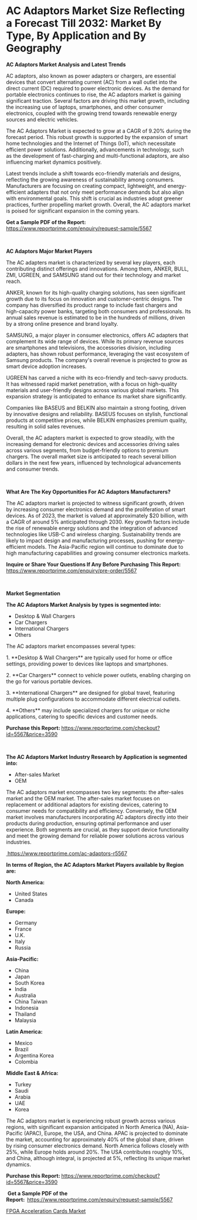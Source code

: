 <p><h1>AC Adaptors Market Size Reflecting a Forecast Till 2032: Market By Type, By Application and By Geography</h1></p><p><strong>AC Adaptors Market Analysis and Latest Trends</strong></p>
<p><p>AC adaptors, also known as power adapters or chargers, are essential devices that convert alternating current (AC) from a wall outlet into the direct current (DC) required to power electronic devices. As the demand for portable electronics continues to rise, the AC adaptors market is gaining significant traction. Several factors are driving this market growth, including the increasing use of laptops, smartphones, and other consumer electronics, coupled with the growing trend towards renewable energy sources and electric vehicles.</p><p>The AC Adaptors Market is expected to grow at a CAGR of 9.20% during the forecast period. This robust growth is supported by the expansion of smart home technologies and the Internet of Things (IoT), which necessitate efficient power solutions. Additionally, advancements in technology, such as the development of fast-charging and multi-functional adaptors, are also influencing market dynamics positively.</p><p>Latest trends include a shift towards eco-friendly materials and designs, reflecting the growing awareness of sustainability among consumers. Manufacturers are focusing on creating compact, lightweight, and energy-efficient adapters that not only meet performance demands but also align with environmental goals. This shift is crucial as industries adopt greener practices, further propelling market growth. Overall, the AC adaptors market is poised for significant expansion in the coming years.</p></p>
<p><strong>Get a Sample PDF of the Report:&nbsp;</strong> <a href="https://www.reportprime.com/enquiry/request-sample/5567?utm_campaign=3133&utm_medium=2&utm_source=Github&utm_content=ia&utm_term=19032025&utm_id=ac-adaptors">https://www.reportprime.com/enquiry/request-sample/5567</a></p>
<p>&nbsp;</p>
<p><strong>AC Adaptors Major Market Players</strong></p>
<p><p>The AC adapters market is characterized by several key players, each contributing distinct offerings and innovations. Among them, ANKER, BULL, ZMI, UGREEN, and SAMSUNG stand out for their technology and market reach.</p><p>ANKER, known for its high-quality charging solutions, has seen significant growth due to its focus on innovation and customer-centric designs. The company has diversified its product range to include fast chargers and high-capacity power banks, targeting both consumers and professionals. Its annual sales revenue is estimated to be in the hundreds of millions, driven by a strong online presence and brand loyalty.</p><p>SAMSUNG, a major player in consumer electronics, offers AC adapters that complement its wide range of devices. While its primary revenue sources are smartphones and televisions, the accessories division, including adapters, has shown robust performance, leveraging the vast ecosystem of Samsung products. The company's overall revenue is projected to grow as smart device adoption increases.</p><p>UGREEN has carved a niche with its eco-friendly and tech-savvy products. It has witnessed rapid market penetration, with a focus on high-quality materials and user-friendly designs across various global markets. This expansion strategy is anticipated to enhance its market share significantly.</p><p>Companies like BASEUS and BELKIN also maintain a strong footing, driven by innovative designs and reliability. BASEUS focuses on stylish, functional products at competitive prices, while BELKIN emphasizes premium quality, resulting in solid sales revenues.</p><p>Overall, the AC adapters market is expected to grow steadily, with the increasing demand for electronic devices and accessories driving sales across various segments, from budget-friendly options to premium chargers. The overall market size is anticipated to reach several billion dollars in the next few years, influenced by technological advancements and consumer trends.</p></p>
<p>&nbsp;</p>
<p><strong>What Are The Key Opportunities For AC Adaptors Manufacturers?</strong></p>
<p><p>The AC adaptors market is projected to witness significant growth, driven by increasing consumer electronics demand and the proliferation of smart devices. As of 2023, the market is valued at approximately $20 billion, with a CAGR of around 5% anticipated through 2030. Key growth factors include the rise of renewable energy solutions and the integration of advanced technologies like USB-C and wireless charging. Sustainability trends are likely to impact design and manufacturing processes, pushing for energy-efficient models. The Asia-Pacific region will continue to dominate due to high manufacturing capabilities and growing consumer electronics markets.</p></p>
<p><strong>Inquire or Share Your Questions If Any Before Purchasing This Report:</strong> <a href="https://www.reportprime.com/enquiry/pre-order/5567?utm_campaign=3133&utm_medium=2&utm_source=Github&utm_content=ia&utm_term=19032025&utm_id=ac-adaptors">https://www.reportprime.com/enquiry/pre-order/5567</a></p>
<p>&nbsp;</p>
<p><strong>Market Segmentation</strong></p>
<p><strong>The AC Adaptors Market Analysis by types is segmented into:</strong></p>
<p><ul><li>Desktop & Wall Chargers</li><li>Car Chargers</li><li>International Chargers</li><li>Others</li></ul></p>
<p><p>The AC adaptors market encompasses several types: </p><p>1. **Desktop & Wall Chargers** are typically used for home or office settings, providing power to devices like laptops and smartphones. </p><p>2. **Car Chargers** connect to vehicle power outlets, enabling charging on the go for various portable devices.</p><p>3. **International Chargers** are designed for global travel, featuring multiple plug configurations to accommodate different electrical outlets.</p><p>4. **Others** may include specialized chargers for unique or niche applications, catering to specific devices and customer needs.</p></p>
<p><strong>Purchase this Report:&nbsp;</strong><a href="https://www.reportprime.com/checkout?id=5567&price=3590&utm_campaign=3133&utm_medium=2&utm_source=Github&utm_content=ia&utm_term=19032025&utm_id=ac-adaptors">https://www.reportprime.com/checkout?id=5567&price=3590</a></p>
<p>&nbsp;</p>
<p><strong>The AC Adaptors Market Industry Research by Application is segmented into:</strong></p>
<p><ul><li>After-sales Market</li><li>OEM</li></ul></p>
<p><p>The AC adaptors market encompasses two key segments: the after-sales market and the OEM market. The after-sales market focuses on replacement or additional adaptors for existing devices, catering to consumer needs for compatibility and efficiency. Conversely, the OEM market involves manufacturers incorporating AC adaptors directly into their products during production, ensuring optimal performance and user experience. Both segments are crucial, as they support device functionality and meet the growing demand for reliable power solutions across various industries.</p></p>
<p><a href="https://www.reportprime.com/ac-adaptors-r5567?utm_campaign=3133&utm_medium=2&utm_source=Github&utm_content=ia&utm_term=19032025&utm_id=ac-adaptors">&nbsp;https://www.reportprime.com/ac-adaptors-r5567</a></p>
<p><strong>In terms of Region, the AC Adaptors Market Players available by Region are:</strong></p>
<p>
    <p> <strong> North America: </strong>
        <ul>
            <li>United States</li>
            <li>Canada</li>
        </ul>
        </p> 
    <p> <strong> Europe: </strong>
        <ul>
            <li>Germany</li>
            <li>France</li>
            <li>U.K.</li>
            <li>Italy</li>
            <li>Russia</li>
        </ul>
        </p> 
    <p> <strong> Asia-Pacific: </strong>
        <ul>
            <li>China</li>
            <li>Japan</li>
            <li>South Korea</li>
            <li>India</li>
            <li>Australia</li>
            <li>China Taiwan</li>
            <li>Indonesia</li>
            <li>Thailand</li>
            <li>Malaysia</li>
        </ul>
        </p> 
    <p> <strong> Latin America: </strong>
        <ul>
            <li>Mexico</li>
            <li>Brazil</li>
            <li>Argentina Korea</li>
            <li>Colombia</li>
        </ul>
        </p> 
    <p> <strong> Middle East & Africa: </strong>
        <ul>
            <li>Turkey</li>
            <li>Saudi</li>
            <li>Arabia</li>
            <li>UAE</li>
            <li>Korea</li>
        </ul>
    </p>
    </p>
<p><p>The AC adaptors market is experiencing robust growth across various regions, with significant expansion anticipated in North America (NA), Asia-Pacific (APAC), Europe, the USA, and China. APAC is projected to dominate the market, accounting for approximately 40% of the global share, driven by rising consumer electronics demand. North America follows closely with 25%, while Europe holds around 20%. The USA contributes roughly 10%, and China, although integral, is projected at 5%, reflecting its unique market dynamics.</p></p>
<p><strong>Purchase this Report: </strong><a href="https://www.reportprime.com/checkout?id=5567&price=3590&utm_campaign=3133&utm_medium=2&utm_source=Github&utm_content=ia&utm_term=19032025&utm_id=ac-adaptors">https://www.reportprime.com/checkout?id=5567&price=3590</a></p>
<p>&nbsp;<strong>Get a Sample PDF of the Report:&nbsp;&nbsp;</strong><a href="https://www.reportprime.com/enquiry/request-sample/5567?utm_campaign=3133&utm_medium=2&utm_source=Github&utm_content=ia&utm_term=19032025&utm_id=ac-adaptors">https://www.reportprime.com/enquiry/request-sample/5567</a></p>
<p><strong></strong></p>
<p><p><a href="https://github.com/doljanzwald/Market-Research-Report-List-1/blob/main/fpga-acceleration-cards-market.md?utm_campaign=3133&utm_medium=2&utm_source=Github&utm_content=ia&utm_term=19032025&utm_id=ac-adaptors">FPGA Acceleration Cards Market</a></p></p>